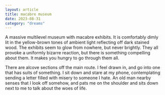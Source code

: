 ```yaml
---
layout: article
title: macabre museum
date: 2023-08-31
category: "dreams"
---
```


A massive multilevel museum with macabre exhibits. It is comfortably dimly lit in the yellow-brown tones of ambient light reflecting off dark stained wood. The exhibits seem to glow from nowhere, but never brightly. They all provoke a uniformly bizarre reaction, but there is something compelling about them. It makes you hungry to go through them all.

There are alcove sections off the main route. I feel drawn in, and go into one that has suits of something. I sit down and stare at my phone, contemplating sending a letter filled with misery to someone I hate. An old man nearby senses that I look off somehow, and pats me on the shoulder and sits down next to me to talk about the woes of life. 